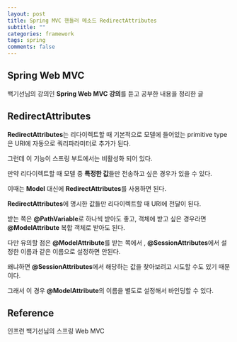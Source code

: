 ```yaml
---
layout: post
title: Spring MVC 핸들러 메소드 RedirectAttributes
subtitle: ""
categories: framework
tags: spring
comments: false
---
```


## Spring Web MVC

백기선님의 강의인 **Spring Web MVC 강의**를 듣고 공부한 내용을 정리한 글

## RedirectAttributes

**RedirectAttributes**는 리다이렉트할 때 기본적으로 모델에 들어있는 primitive type은 URI에 자동으로 쿼리파라미터로 추가가 된다.

그런데 이 기능이 스프링 부트에서는 비활성화 되어 있다.

만약 리다이렉트할 때 모델 중 **특정한 값**들만 전송하고 싶은 경우가 있을 수 있다.

이때는 **Model** 대신에 **RedirectAttributes**를 사용하면 된다.

**RedirectAttributes**에 명시한 값들만 리다이렉트할 때 URI에 전달이 된다.

받는 쪽은 **@PathVariable**로 하나씩 받아도 좋고, 객체에 받고 싶은 경우라면 **@ModelAttribute** 복합 객체로 받아도 된다.

다만 유의할 점은 **@ModelAttribute**를 받는 쪽에서 , **@SessionAttributes**에서 설정한 이름과 같은 이름으로 설정하면 안된다.

왜냐하면 **@SessionAttributes**에서 해당하는 값을 찾아보려고 시도할 수도 있기 때문이다.

그래서 이 경우 **@ModelAttribute**의 이름을 별도로 설정해서 바인딩할 수 있다.

## Reference

인프런 백기선님의 스프링 Web MVC
